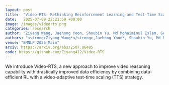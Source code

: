```yaml
---
layout: post
title:  "Video-RTS: Rethinking Reinforcement Learning and Test-Time Scaling for Efficient and Enhanced Video Reasoning"
date:   2025-07-09 22:21:59 +00:00
image: /images/videorts.png
categories: research
author: "Ziyang Wang, Jaehong Yoon, Shoubin Yu, Md Mohaiminul Islam, Gedas Bertasius, Mohit Bansal"
authors: "<strong>Ziyang Wang*</strong>,Jaehong Yoon*, Shoubin Yu, Md Mohaiminul Islam, Gedas Bertasius, Mohit Bansal"
venue: "EMNLP 2025 Main"
arxiv: https://arxiv.org/abs/2507.06485
code: https://github.com/Ziyang412/Video-RTS
---
```

We introduce Video-RTS, a new approach to improve video reasoning capability with drastically improved data efficiency by combining data-efficient RL with a video-adaptive test-time scaling (TTS) strategy.

